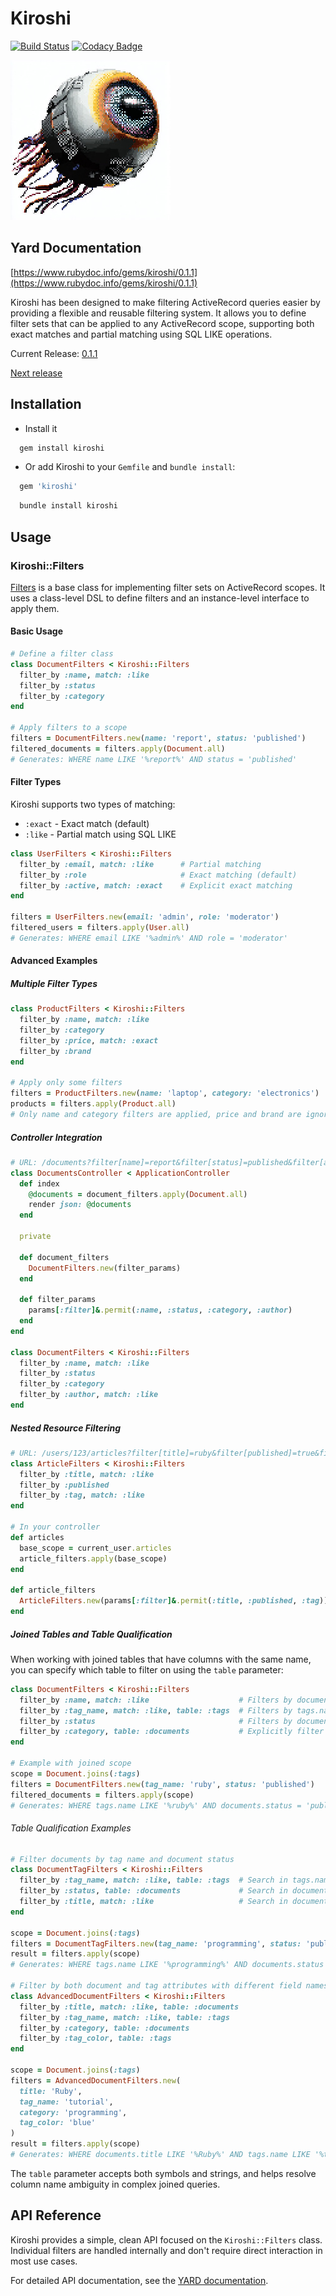 # Kiroshi
[![Build Status](https://circleci.com/gh/darthjee/kiroshi.svg?style=shield)](https://circleci.com/gh/darthjee/kiroshi)
[![Codacy Badge](https://app.codacy.com/project/badge/Grade/35480a5e82e74ff7a0186697b3f61a4b)](https://app.codacy.com/gh/darthjee/kiroshi/dashboard?utm_source=gh&utm_medium=referral&utm_content=&utm_campaign=Badge_grade)

![kiroshi](https://raw.githubusercontent.com/darthjee/kiroshi/master/kiroshi.jpg)


## Yard Documentation

[https://www.rubydoc.info/gems/kiroshi/0.1.1](https://www.rubydoc.info/gems/kiroshi/0.1.1)

Kiroshi has been designed to make filtering ActiveRecord queries easier
by providing a flexible and reusable filtering system. It allows you to
define filter sets that can be applied to any ActiveRecord scope,
supporting both exact matches and partial matching using SQL LIKE operations.

Current Release: [0.1.1](https://github.com/darthjee/kiroshi/tree/0.1.1)

[Next release](https://github.com/darthjee/kiroshi/compare/0.1.1...master)

## Installation

- Install it

```ruby
  gem install kiroshi
```

- Or add Kiroshi to your `Gemfile` and `bundle install`:

```ruby
  gem 'kiroshi'
```

```bash
  bundle install kiroshi
```

## Usage

### Kiroshi::Filters

[Filters](https://www.rubydoc.info/gems/kiroshi/Kiroshi/Filters)
is a base class for implementing filter sets on ActiveRecord scopes.
It uses a class-level DSL to define filters and an instance-level interface to apply them.

#### Basic Usage

```ruby
# Define a filter class
class DocumentFilters < Kiroshi::Filters
  filter_by :name, match: :like
  filter_by :status
  filter_by :category
end

# Apply filters to a scope
filters = DocumentFilters.new(name: 'report', status: 'published')
filtered_documents = filters.apply(Document.all)
# Generates: WHERE name LIKE '%report%' AND status = 'published'
```

#### Filter Types

Kiroshi supports two types of matching:

- `:exact` - Exact match (default)
- `:like` - Partial match using SQL LIKE

```ruby
class UserFilters < Kiroshi::Filters
  filter_by :email, match: :like      # Partial matching
  filter_by :role                     # Exact matching (default)
  filter_by :active, match: :exact    # Explicit exact matching
end

filters = UserFilters.new(email: 'admin', role: 'moderator')
filtered_users = filters.apply(User.all)
# Generates: WHERE email LIKE '%admin%' AND role = 'moderator'
```

#### Advanced Examples

##### Multiple Filter Types

```ruby
class ProductFilters < Kiroshi::Filters
  filter_by :name, match: :like
  filter_by :category
  filter_by :price, match: :exact
  filter_by :brand
end

# Apply only some filters
filters = ProductFilters.new(name: 'laptop', category: 'electronics')
products = filters.apply(Product.all)
# Only name and category filters are applied, price and brand are ignored
```

##### Controller Integration

```ruby
# URL: /documents?filter[name]=report&filter[status]=published&filter[author]=john
class DocumentsController < ApplicationController
  def index
    @documents = document_filters.apply(Document.all)
    render json: @documents
  end

  private

  def document_filters
    DocumentFilters.new(filter_params)
  end

  def filter_params
    params[:filter]&.permit(:name, :status, :category, :author)
  end
end

class DocumentFilters < Kiroshi::Filters
  filter_by :name, match: :like
  filter_by :status
  filter_by :category
  filter_by :author, match: :like
end
```

##### Nested Resource Filtering

```ruby
# URL: /users/123/articles?filter[title]=ruby&filter[published]=true&filter[tag]=tutorial
class ArticleFilters < Kiroshi::Filters
  filter_by :title, match: :like
  filter_by :published
  filter_by :tag, match: :like
end

# In your controller
def articles
  base_scope = current_user.articles
  article_filters.apply(base_scope)
end

def article_filters
  ArticleFilters.new(params[:filter]&.permit(:title, :published, :tag))
end
```

##### Joined Tables and Table Qualification

When working with joined tables that have columns with the same name, you can specify which table to filter on using the `table` parameter:

```ruby
class DocumentFilters < Kiroshi::Filters
  filter_by :name, match: :like                    # Filters by documents.name (default table)
  filter_by :tag_name, match: :like, table: :tags  # Filters by tags.name
  filter_by :status                                # Filters by documents.status
  filter_by :category, table: :documents           # Explicitly filter by documents.category
end

# Example with joined scope
scope = Document.joins(:tags)
filters = DocumentFilters.new(tag_name: 'ruby', status: 'published')
filtered_documents = filters.apply(scope)
# Generates: WHERE tags.name LIKE '%ruby%' AND documents.status = 'published'
```

###### Table Qualification Examples

```ruby
# Filter documents by tag name and document status
class DocumentTagFilters < Kiroshi::Filters
  filter_by :tag_name, match: :like, table: :tags  # Search in tags.name
  filter_by :status, table: :documents             # Search in documents.status
  filter_by :title, match: :like                   # Search in documents.title (default table)
end

scope = Document.joins(:tags)
filters = DocumentTagFilters.new(tag_name: 'programming', status: 'published', title: 'Ruby')
result = filters.apply(scope)
# Generates: WHERE tags.name LIKE '%programming%' AND documents.status = 'published' AND documents.title LIKE '%Ruby%'

# Filter by both document and tag attributes with different field names
class AdvancedDocumentFilters < Kiroshi::Filters
  filter_by :title, match: :like, table: :documents
  filter_by :tag_name, match: :like, table: :tags
  filter_by :category, table: :documents
  filter_by :tag_color, table: :tags
end

scope = Document.joins(:tags)
filters = AdvancedDocumentFilters.new(
  title: 'Ruby', 
  tag_name: 'tutorial', 
  category: 'programming',
  tag_color: 'blue'
)
result = filters.apply(scope)
# Generates: WHERE documents.title LIKE '%Ruby%' AND tags.name LIKE '%tutorial%' AND documents.category = 'programming' AND tags.color = 'blue'
```

The `table` parameter accepts both symbols and strings, and helps resolve column name ambiguity in complex joined queries.

## API Reference

Kiroshi provides a simple, clean API focused on the `Kiroshi::Filters` class. Individual filters are handled internally and don't require direct interaction in most use cases.

For detailed API documentation, see the [YARD documentation](https://www.rubydoc.info/gems/kiroshi/0.1.1).
